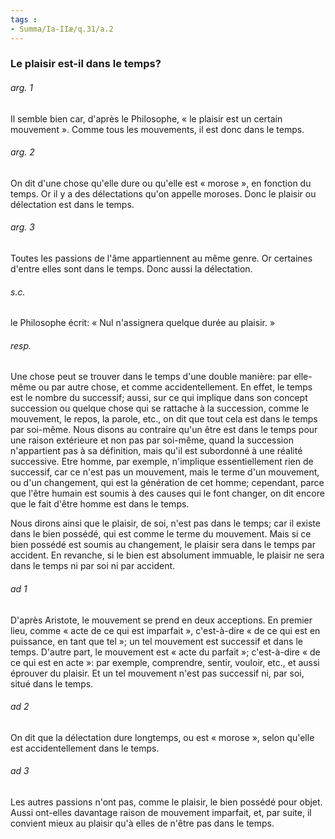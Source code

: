 ```yaml
---
tags : 
- Summa/Ia-IIæ/q.31/a.2
---
```


### Le plaisir est-il dans le temps?

###### arg. 1
Il semble bien car, d'après le Philosophe, « le plaisir est un certain mouvement ». Comme tous les mouvements, il est donc dans le temps. 

###### arg. 2
On dit d'une chose qu'elle dure ou qu'elle est « morose », en fonction du temps. Or il y a des délectations qu'on appelle moroses. Donc le plaisir ou délectation est dans le temps. 

###### arg. 3
Toutes les passions de l'âme appartiennent au même genre. Or certaines d'entre elles sont dans le temps. Donc aussi la délectation. 

###### s.c.
le Philosophe écrit: « Nul n'assignera quelque durée au plaisir. » 

###### resp.
Une chose peut se trouver dans le temps d'une double manière: par elle-même ou par autre chose, et comme accidentellement. En effet, le temps est le nombre du successif; aussi, sur ce qui implique dans son concept succession ou quelque chose qui se rattache à la succession, comme le mouvement, le repos, la parole, etc., on dit que tout cela est dans le temps par soi-même. Nous disons au contraire qu'un être est dans le temps pour une raison extérieure et non pas par soi-même, quand la succession n'appartient pas à sa définition, mais qu'il est subordonné à une réalité successive. Etre homme, par exemple, n'implique essentiellement rien de successif, car ce n'est pas un mouvement, mais le terme d'un mouvement, ou d'un changement, qui est la génération de cet homme; cependant, parce que l'être humain est soumis à des causes qui le font changer, on dit encore que le fait d'être homme est dans le temps. 

Nous dirons ainsi que le plaisir, de soi, n'est pas dans le temps; car il existe dans le bien possédé, qui est comme le terme du mouvement. Mais si ce bien possédé est soumis au changement, le plaisir sera dans le temps par accident. En revanche, si le bien est absolument immuable, le plaisir ne sera dans le temps ni par soi ni par accident. 

###### ad 1
D'après Aristote, le mouvement se prend en deux acceptions. En premier lieu, comme « acte de ce qui est imparfait », c'est-à-dire « de ce qui est en puissance, en tant que tel »; un tel mouvement est successif et dans le temps. D'autre part, le mouvement est « acte du parfait »; c'est-à-dire « de ce qui est en acte »: par exemple, comprendre, sentir, vouloir, etc., et aussi éprouver du plaisir. Et un tel mouvement n'est pas successif ni, par soi, situé dans le temps. 

###### ad 2
On dit que la délectation dure longtemps, ou est « morose », selon qu'elle est accidentellement dans le temps. 

###### ad 3
Les autres passions n'ont pas, comme le plaisir, le bien possédé pour objet. Aussi ont-elles davantage raison de mouvement imparfait, et, par suite, il convient mieux au plaisir qu'à elles de n'être pas dans le temps. 

